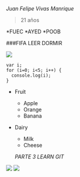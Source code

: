*Juan Felipe Vivas Manrique*
> 21 años

*FUEC
*AYED
*POOB

###FIFA
LEER
DORMIR

![](https://commonmark.org/help/images/favicon.png)
```
var i;
for (i=0; i<5; i++) {
  console.log(i);
}
```
* Fruit
  * Apple
  * Orange
  * Banana
* Dairy
  * Milk
  * Cheese

  *PARTE 3 LEARN GIT*

![](https://i.postimg.cc/WbKYF2j8/1.png)
![](https://i.postimg.cc/YqgDW59w/2.png)
